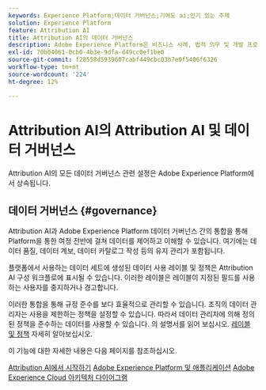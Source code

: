 ```yaml
---
keywords: Experience Platform;데이터 거버넌스;기여도 ai;인기 있는 주제
solution: Experience Platform
feature: Attribution AI
title: Attribution AI의 데이터 거버넌스
description: Adobe Experience Platform은 비즈니스 사례, 법적 의무 및 개발 프로세스를 준수하기 위해 수집된 경험 데이터를 자신 있게 제어할 수 있는 몇 가지 서비스와 도구를 제공합니다.
exl-id: 70b04061-0cb0-4b3e-9dfa-d49cc0ef1be0
source-git-commit: f28558d5939607cabf449cbc03b7e0f5406f6326
workflow-type: tm+mt
source-wordcount: '224'
ht-degree: 12%

---
```


# Attribution AI의 Attribution AI 및 데이터 거버넌스

Attribution AI의 모든 데이터 거버넌스 관련 설정은 Adobe Experience Platform에서 상속됩니다.

## 데이터 거버넌스 {#governance}

Attribution AI과 Adobe Experience Platform 데이터 거버넌스 간의 통합을 통해 Platform을 통한 여정 전반에 걸쳐 데이터를 제어하고 이해할 수 있습니다. 여기에는 데이터 품질, 데이터 계보, 데이터 카탈로그 작성 등의 유지 관리가 포함됩니다.

플랫폼에서 사용하는 데이터 세트에 생성된 데이터 사용 레이블 및 정책은 Attribution AI 구성 워크플로에 표시될 수 있습니다. 이러한 레이블은 레이블이 지정된 필드를 사용하는 사용자를 중지하거나 경고합니다.

이러한 통합을 통해 규정 준수를 보다 효율적으로 관리할 수 있습니다. 조직의 데이터 관리자는 사용을 제한하는 정책을 설정할 수 있습니다. 따라서 데이터 관리자에 의해 정의된 정책을 준수하는 데이터를 사용할 수 있습니다. 의 설명서를 읽어 보십시오. [레이블 및 정책](https://experienceleague.adobe.com/docs/analytics-platform/using/cja-dataviews/data-governance.html) 자세히 알아보십시오.

이 기능에 대한 자세한 내용은 다음 페이지를 참조하십시오.

[Attribution AI에서 시작하기](../../attribution-ai/getting-started.md)
[Adobe Experience Platform 및 애플리케이션](https://experienceleague.adobe.com/docs/blueprints-learn/architecture/architecture-overview/platform-applications.html)
[Adobe Experience Cloud 아키텍처 다이어그램](https://experienceleague.adobe.com/docs/blueprints-learn/architecture/architecture-overview/experience-cloud.html)

